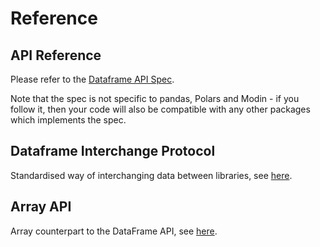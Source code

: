 # Reference

## API Reference

Please refer to the [Dataframe API Spec](https://data-apis.org/dataframe-api/draft/API_specification/index.html).

Note that the spec is not specific to pandas, Polars and Modin - if you follow it, then your code will also be compatible
with any other packages which implements the spec.

## Dataframe Interchange Protocol

Standardised way of interchanging data between libraries, see
[here](https://data-apis.org/dataframe-protocol/latest/index.html).

## Array API

Array counterpart to the DataFrame API, see [here](https://data-apis.org/array-api/2023.12/index.html).
